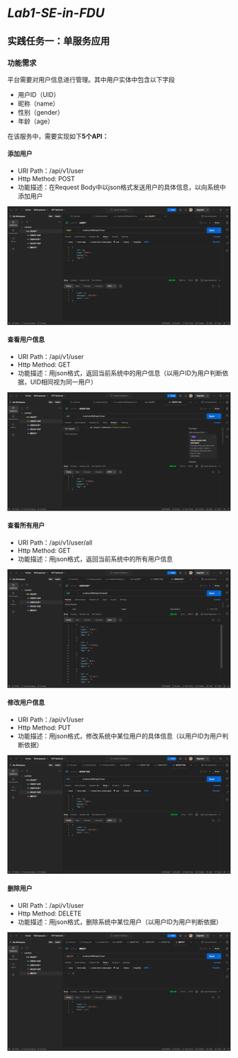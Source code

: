 *Lab1-SE-in-FDU*  
====

## **实践任务一：单服务应用**

### **功能需求**

平台需要对用户信息进行管理。其中用户实体中包含以下字段

- 用户ID（UID）
- 昵称（name）
- 性别（gender）
- 年龄（age）

在该服务中，需要实现如下**5个API：**

#### 添加用户

- URI Path：/api/v1/user
- Http Method: POST
- 功能描述：在Request Body中以json格式发送用户的具体信息，以向系统中添加用户

![Resource](Resource\001.jpg)

#### 查看用户信息

- URI Path：/api/v1/user
- Http Method: GET
- 功能描述：用json格式，返回当前系统中的用户信息（以用户ID为用户判断依据，UID相同视为同一用户）

![Resource](Resource\002.jpg)

#### 查看所有用户

- URI Path：/api/v1/user/all
- Http Method: GET
- 功能描述：用json格式，返回当前系统中的所有用户信息

![Resource](Resource\003.jpg)

#### 修改用户信息

- URI Path：/api/v1/user
- Http Method: PUT
- 功能描述：用json格式，修改系统中某位用户的具体信息（以用户ID为用户判断依据）

![Resource](Resource\004.jpg)

#### 删除用户

- URI Path：/api/v1/user
- Http Method: DELETE
- 功能描述：用json格式，删除系统中某位用户（以用户ID为用户判断依据）

![Resource](Resource\005.jpg)
